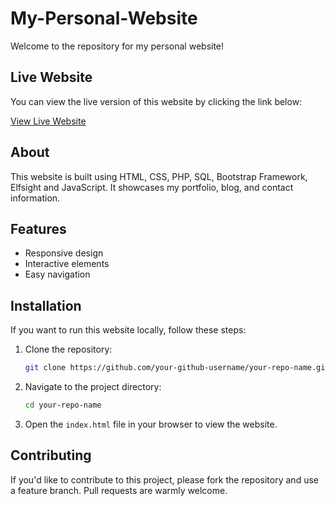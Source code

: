 # My-Personal-Website

Welcome to the repository for my personal website!

## Live Website

You can view the live version of this website by clicking the link below:

[View Live Website]( https://sirbarson.github.io/My-Personal-Website/)

## About

This website is built using HTML, CSS, PHP, SQL, Bootstrap Framework, Elfsight and JavaScript. It showcases my portfolio, blog, and contact information.

## Features

- Responsive design
- Interactive elements
- Easy navigation

## Installation

If you want to run this website locally, follow these steps:

1. Clone the repository:
    ```sh
    git clone https://github.com/your-github-username/your-repo-name.git
    ```

2. Navigate to the project directory:
    ```sh
    cd your-repo-name
    ```

3. Open the `index.html` file in your browser to view the website.

## Contributing

If you'd like to contribute to this project, please fork the repository and use a feature branch. Pull requests are warmly welcome.




